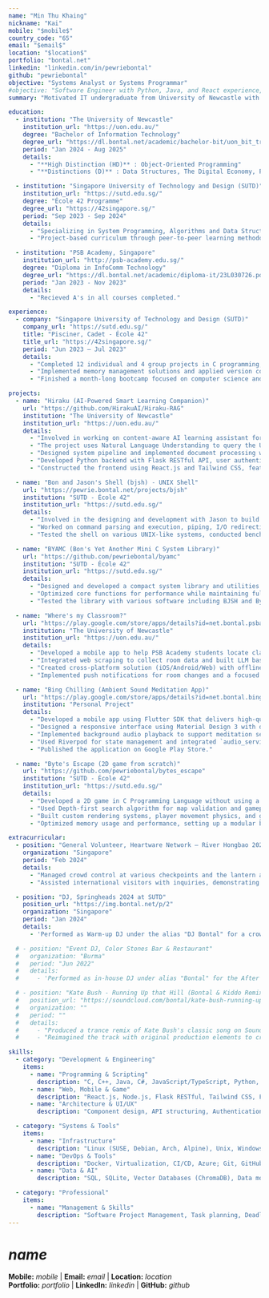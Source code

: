 ```yaml
---
name: "Min Thu Khaing"
nickname: "Kai"
mobile: "$mobile$"
country_code: "65"
email: "$email$"
location: "$location$"
portfolio: "bontal.net"
linkedin: "linkedin.com/in/pewriebontal"
github: "pewriebontal"
objective: "Systems Analyst or Systems Programmar"
#objective: "Software Engineer with Python, Java, and React experience, seeking a position to apply programming skills in practical solutions."
summary: "Motivated IT undergraduate from University of Newcastle with exceptional academic standing, including High Distinction in Object-Oriented Programming. Experienced in system programming, full-stack development, and AI technologies through projects like Hiraku (AI learning assistant using RAG and LlamaIndex) and custom UNIX shell implementation. Proficient in multiple programming languages (C, C++, Python, JavaScript/TypeScript) with demonstrated expertise in software architecture, algorithm optimization, and cross-platform development. Keen to bring this hands-on experience in system development and problem-solving to your company, focusing on delivering high-quality, dependable code for technical challenges."

education:
  - institution: "The University of Newcastle"
    institution_url: "https://uon.edu.au/"
    degree: "Bachelor of Information Technology"
    degree_url: "https://dl.bontal.net/academic/bachelor-bit/uon_bit_transcript.pdf"
    period: "Jan 2024 - Aug 2025"
    details:
      - "**High Distinction (HD)** : Object-Oriented Programming"
      - "**Distinctions (D)** : Data Structures, The Digital Economy, Project Management, and Web Technologies."

  - institution: "Singapore University of Technology and Design (SUTD)"
    institution_url: "https://sutd.edu.sg/"
    degree: "École 42 Programme"
    degree_url: "https://42singapore.sg/"
    period: "Sep 2023 - Sep 2024"
    details:
      - "Specializing in System Programming, Algorithms and Data Structures."
      - "Project-based curriculum through peer-to-peer learning methodology."

  - institution: "PSB Academy, Singapore"
    institution_url: "http://psb-academy.edu.sg/"
    degree: "Diploma in InfoComm Technology"
    degree_url: "https://dl.bontal.net/academic/diploma-it/23L030726.pdf"
    period: "Jan 2023 - Nov 2023"
    details:
      - "Recieved A's in all courses completed."

experience:
  - company: "Singapore University of Technology and Design (SUTD)"
    company_url: "https://sutd.edu.sg/"
    title: "Pisciner, Cadet - École 42"
    title_url: "https://42singapore.sg/"
    period: "Jun 2023 – Jul 2023"
    details:
      - "Completed 12 individual and 4 group projects in C programming, Linux system administration, and shell scripting."
      - "Implemented memory management solutions and applied version control with Git in a peer-evaluated environment."
      - "Finished a month-long bootcamp focused on computer science and software engineering fundamentals."

projects:
  - name: "Hiraku (AI-Powered Smart Learning Companion)"
    url: "https://github.com/HirakuAI/Hiraku-RAG"
    institution: "The University of Newcastle"
    institution_url: "https://uon.edu.au/"
    details:
      - "Involved in working on content-aware AI learning assistant for Newcastle Australia IHE as a systems programmar."
      - "The project uses Natural Language Understanding to query the University's course materials across different document formats and uses retrieval augmented generation (RAG) technology."
      - "Designed system pipeline and implemented document processing with LlamaIndex alongside ChromaDB for content retrieval. Finetuned LLAMA 3.2 model with custom dataset for educational applications."
      - "Developed Python backend with Flask RESTful API, user authentication (JWT tokens and password hashing), and SQLite database integration."
      - "Constructed the frontend using React.js and Tailwind CSS, featuring real-time chat functionality."

  - name: "Bon and Jason's Shell (bjsh) - UNIX Shell"
    url: "https://pewrie.bontal.net/projects/bjsh"
    institution: "SUTD - École 42"
    institution_url: "https://sutd.edu.sg/"
    details:
      - "Involved in the designing and development with Jason to build a lightweight command-line interface for UNIX-like systems using ANSI C, including flowcharting, coding, debugging, optimization, and documentation."
      - "Worked on command parsing and execution, piping, I/O redirection, signal handling and job control mechanisms."
      - "Tested the shell on various UNIX-like systems, conducted benchmarks, and optimized performance for responsiveness and resource efficiency."

  - name: "BYAMC (Bon's Yet Another Mini C System Library)"
    url: "https://github.com/pewriebontal/byamc"
    institution: "SUTD - École 42"
    institution_url: "https://sutd.edu.sg/"
    details:
      - "Designed and developed a compact system library and utilities focusing on lightweight design and including essential string manipulation, memory management, I/O operations, math functions, and list operations."
      - "Optimized core functions for performance while maintaining full ANSI C standard compliance."
      - "Tested the library with various software including BJSH and Byte's Escape, conducted benchmarks showing performance improvements over *libc* in specific memory operations, with *bzero* performing 8% faster on large data sets, 2% faster on medium data, and *memmove* executing 4% faster on medium-sized operations."

  - name: "Where's my Classroom?"
    url: "https://play.google.com/store/apps/details?id=net.bontal.psba.whereismyclassroom"
    institution: "The University of Newcastle"
    institution_url: "https://uon.edu.au/"
    details:
      - "Developed a mobile app to help PSB Academy students locate classrooms in real-time using .Net Maui Framework."
      - "Integrated web scraping to collect room data and built LLM based PDF parsing system to extract and interpret timetable data from Unstructured PDFs."
      - "Created cross-platform solution (iOS/Android/Web) with offline caching machanism."
      - "Implemented push notifications for room changes and a focused UI showing today's/tomorrow's classes."

  - name: "Bing Chilling (Ambient Sound Meditation App)"
    url: "https://play.google.com/store/apps/details?id=net.bontal.bingchilling"
    institution: "Personal Project"
    details:
      - "Developed a mobile app using Flutter SDK that delivers high-quality ambient sounds with customizable settings."
      - "Designed a responsive interface using Material Design 3 with dynamic theming and intuitive controls."
      - "Implemented background audio playback to support meditation sessions."
      - "Used Riverpod for state management and integrated `audio_service` and `just_audio` libraries."
      - "Published the application on Google Play Store."

  - name: "Byte's Escape (2D game from scratch)"
    url: "https://github.com/pewriebontal/bytes_escape"
    institution: "SUTD - École 42"
    institution_url: "https://sutd.edu.sg/"
    details:
      - "Developed a 2D game in C Programming Language without using a game engine, implementing all graphics and game mechanics from scratch."
      - "Used Depth-first search algorithm for map validation and gameplay mechanics."
      - "Built custom rendering systems, player movement physics, and game state management."
      - "Optimized memory usage and performance, setting up a modular build system with Make."

extracurricular:
  - position: "General Volunteer, Heartware Network – River Hongbao 2024"
    organization: "Singapore"
    period: "Feb 2024"
    details:
      - "Managed crowd control at various checkpoints and the lantern area during a major festival."
      - "Assisted international visitors with inquiries, demonstrating communication skills across language barriers."

  - position: "DJ, Springheads 2024 at SUTD"
    position_url: "https://img.bontal.net/p/2"
    organization: "Singapore"
    period: "Jan 2024"
    details:
      - 'Performed as Warm-up DJ under the alias "DJ Bontal" for a crowd of 500 at the Springheads concert.'

  # - position: "Event DJ, Color Stones Bar & Restaurant"
  #   organization: "Burma"
  #   period: "Jun 2022"
  #   details:
  #     - 'Performed as in-house DJ under alias "Bontal" for the After Party for Burmese singer Kai Za Tin Moong''s concert.'

  # - position: "Kate Bush - Running Up that Hill (Bontal & Kiddo Remix)"
  #   position_url: "https://soundcloud.com/bontal/kate-bush-running-up-that-hill-bontal-kiddo-remix"
  #   organization: ""
  #   period: ""
  #   details:
  #     - "Produced a trance remix of Kate Bush's classic song on SoundCloud in collaboration with DJ Kiddo."
  #     - "Reimagined the track with original production elements to create a unique version."

skills:
  - category: "Development & Engineering"
    items:
      - name: "Programming & Scripting"
        description: "C, C++, Java, C#, JavaScript/TypeScript, Python, Dart, SQL; Bash, Zsh, PowerShell, CMD, Batch files; Algorithm design, Data structures"
      - name: "Web, Mobile & Game"
        description: "React.js, Node.js, Flask RESTful, Tailwind CSS, Full-Stack; .NET MAUI, Flutter, Material Design; Unity3D, Game physics/mechanics/AI; MVVM Architecture"
      - name: "Architecture & UI/UX"
        description: "Component design, API structuring, Authentication systems; Responsive interfaces, User flow, Cross-platform; Performance optimization, Debugging"

  - category: "Systems & Tools"
    items:
      - name: "Infrastructure"
        description: "Linux (SUSE, Debian, Arch, Alpine), Unix, Windows, Android; Memory management, Process control, IPC, Shell development; Apache, Nginx, .htaccess, Virtual hosts"
      - name: "DevOps & Tools"
        description: "Docker, Virtualization, CI/CD, Azure; Git, GitHub, GitLab, Repo management; JetBrains IDEs, VS Code, Make, Valgrind, GDB; Network protocols, Cybersecurity, Cryptography"
      - name: "Data & AI"
        description: "SQL, SQLite, Vector Databases (ChromaDB), Data modeling/administration; LLM, RAG, Machine Learning, Data Visualization, Power BI"

  - category: "Professional"
    items:
      - name: "Management & Skills"
        description: "Software Project Management, Task planning, Deadlines, Resource allocation; Pair programming, Knowledge sharing, Cross-functional teamwork; Technical documentation, Code review, Testing; Technology adaptation, Independent research; DJing, Digital media creation"
---
```


# $name$

**Mobile:** $mobile$ | **Email:** $email$ | **Location:** $location$  
**Portfolio:** $portfolio$ | **LinkedIn:** $linkedin$ | **GitHub:** $github$
